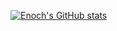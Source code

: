 [![Enoch's GitHub stats](https://github-readme-stats.vercel.app/api?username=enochkan)](https://github.com/anuraghazra/github-readme-stats)
